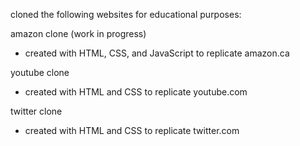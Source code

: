 cloned the following websites for educational purposes:

amazon clone (work in progress)
- created with HTML, CSS, and JavaScript to replicate amazon.ca

youtube clone 
- created with HTML and CSS to replicate youtube.com

twitter clone 
- created with HTML and CSS to replicate twitter.com
